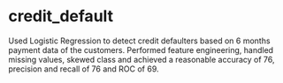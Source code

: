 # credit_default
Used Logistic Regression to detect credit defaulters based on 6 months payment data of the customers. Performed feature engineering, handled missing values, skewed class and achieved a reasonable accuracy of 76, precision and recall of 76 and ROC of 69.
